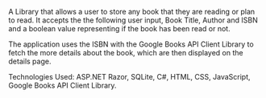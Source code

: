 A Library that allows a user to store any book that they are reading or plan to read.
It accepts the the following user input, Book Title, Author and ISBN and a boolean value
representing if the book has been read or not.

The application uses the ISBN with the Google Books API Client Library to fetch the more details
about the book, which are then displayed on the details page.

Technologies Used: ASP.NET Razor, SQLite, C#, HTML, CSS, JavaScript, Google Books API Client Library.